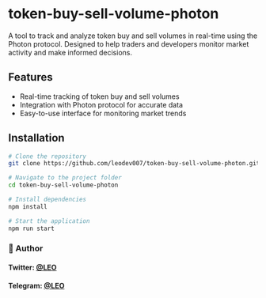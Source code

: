 # token-buy-sell-volume-photon

A tool to track and analyze token buy and sell volumes in real-time using the Photon protocol. Designed to help traders and developers monitor market activity and make informed decisions.

## Features
- Real-time tracking of token buy and sell volumes
- Integration with Photon protocol for accurate data
- Easy-to-use interface for monitoring market trends

## Installation
```bash
# Clone the repository
git clone https://github.com/leodev007/token-buy-sell-volume-photon.git

# Navigate to the project folder
cd token-buy-sell-volume-photon

# Install dependencies
npm install

# Start the application
npm run start

```

### 👤 Author

#### Twitter: [@LEO](https://twitter.com/leonyx)   
#### Telegram: [@LEO](https://t.me/leonyx)
